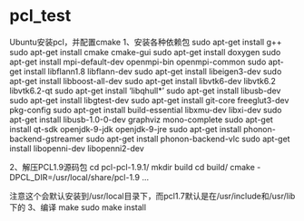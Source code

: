 # pcl_test
Ubuntu安装pcl，并配置cmake
1、安装各种依赖包
sudo apt-get install g++
sudo apt-get install cmake cmake-gui
sudo apt-get install doxygen
sudo apt-get install mpi-default-dev openmpi-bin openmpi-common
sudo apt-get install libflann1.8 libflann-dev
sudo apt-get install libeigen3-dev
sudo apt-get install libboost-all-dev
sudo apt-get install libvtk6-dev libvtk6.2 libvtk6.2-qt
sudo apt-get install ‘libqhull*’
sudo apt-get install libusb-dev
sudo apt-get install libgtest-dev
sudo apt-get install git-core freeglut3-dev pkg-config
sudo apt-get install build-essential libxmu-dev libxi-dev
sudo apt-get install libusb-1.0-0-dev graphviz mono-complete
sudo apt-get install qt-sdk openjdk-9-jdk openjdk-9-jre
sudo apt-get install phonon-backend-gstreamer
sudo apt-get install phonon-backend-vlc
sudo apt-get install libopenni-dev libopenni2-dev

2、解压PCL1.9源码包
cd pcl-pcl-1.9.1/
mkdir build
cd build/
cmake -DPCL_DIR=/usr/local/share/pcl-1.9 …

注意这个会默认安装到/usr/local目录下，而pcl1.7默认是在/usr/include和/usr/lib下的
3、编译
make
sudo make install

